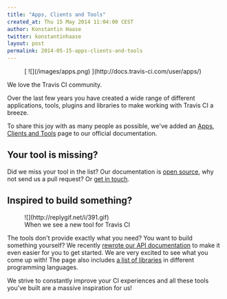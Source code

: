 ```yaml
---
title: "Apps, Clients and Tools"
created_at: Thu 15 May 2014 11:04:00 CEST
author: Konstantin Haase
twitter: konstantinhaase
layout: post
permalink: 2014-05-15-apps-clients-and-tools
---
```


<figure class="small right">
  [ ![](/images/apps.png) ](http://docs.travis-ci.com/user/apps/)
</figure>

We love the Travis CI community.

Over the last few years you have created a wide range of different applications, tools, plugins and libraries to make working with Travis CI a breeze.

To share this joy with as many people as possible, we've added an [Apps, Clients and Tools](http://docs.travis-ci.com/user/apps/) page to our official documentation.

## Your tool is missing?

Did we miss your tool in the list? Our documentation is [open source](https://github.com/travis-ci/docs-travis-ci-com/blob/gh-pages/user/apps.md), why not send us a pull request? Or [get in touch](mailto:support@travis-ci.com).

## Inspired to build something?

<figure class="smaller right">
  ![](http://replygif.net/i/391.gif)
  <figcaption>When we see a new tool for Travis CI</figcaption>
</figure>

The tools don't provide exactly what you need? You want to build something yourself? We recently [rewrote our API documentation](http://blog.travis-ci.com/2014-04-30-new-api-docs/) to make it even easier for you to get started. We are very excited to see what you come up with! The page also includes [a list of libraries](http://docs.travis-ci.com/user/apps/#libraries) in different programming languages.

We strive to constantly improve your CI experiences and all these tools you've built are a massive inspiration for us!
